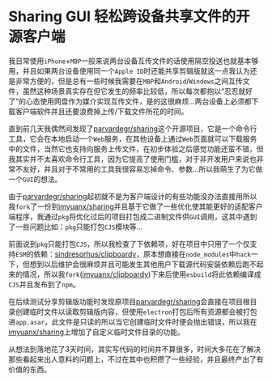 # Sharing GUI 轻松跨设备共享文件的开源客户端

我日常使用`iPhone`+`MBP`一般来说两台设备互传文件的话使用隔空投送也就基本够用，并且如果两台设备使用同一个`Apple ID`时还能共享剪辑版就这一点我认为还是非常方便的，但是总有一些时候我需要在`MBP`和`Android`/`Windows`之间互传文件，虽然这种场景真实存在但它发生的频率比较低，所以每次都抱以“忍忍就好了”的心态使用网盘作为媒介实现互传文件，是的这很麻烦...两台设备上必须都下载客户端软件并且还要浪费掉上传/下载文件所花的时间。

直到前几天我偶然间发现了[parvardegr/sharing](https://github.com/parvardegr/sharing)这个开源项目，它是一个命令行工具，它会在本地启动一个`Web`服务，在其他设备上通过`Web`页面就可以下载服务中的文件，当然它也支持向服务上传文件，在初步体验之后感觉功能还蛮不错，但我其实并不太喜欢命令行工具，因为它提高了使用门槛，对于非开发用户来说也非常不友好，并且对于不常用的工具我很容易忘掉命令、参数...所以我萌生了为它做一个`GUI`的想法。

由于[parvardegr/sharing](https://github.com/parvardegr/sharing)起初就不是为客户端设计的有些功能没办法直接用所以我`fork`了一份到[imyuanx/sharing](https://github.com/imyuanx/sharing/commits/main)并且基于它做了一些优化使其能更好的适配客户端程序，我通过`pkg`将优化过后的项目打包成二进制文件供`GUI`调用，这其中遇到了一些问题比如：`pkg`只能打包`CJS`模块等...

前面说到`pkg`只能打包`CJS`，所以我检查了下依赖项，好在项目中只用了一个仅支持`ESM`的依赖：[sindresorhus/clipboardy](https://github.com/sindresorhus/clipboardy)，原本想直接在`node_modules`中`hack`一下，但想到以后维护会很麻烦并且可能发生其他用户下载源代码安装依赖后跑不起来的情况，所以我`fork`([imyuanx/clipboardy](https://github.com/imyuanx/clipboardy))下来后使用`esbuild`将此依赖编译成`CJS`并且发布到了`npm`。

在后续测试分享剪辑版功能时发现原项目[parvardegr/sharing](https://github.com/parvardegr/sharing)会直接在项目根目录创建临时文件以读取剪辑版内容，但使用`electron`打包后所有资源都会被打包进`app.asar`，此文件是只读的所以当它创建临时文件时便会抛出错误，所以我在[imyuanx/sharing](https://github.com/imyuanx/sharing/commits/main)上增加了自定义临时文件目录的功能。

从想法到落地花了3天时间，其实写代码的时间并不算很多，时间大多花在了解决那些看起来出人意料的问题上，不过在其中也积攒了一些经验，并且最终产出了有价值的东西。
